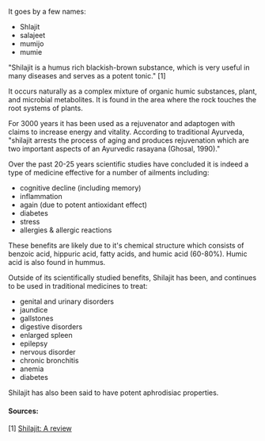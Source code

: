 It goes by a few names:
- Shlajit
- salajeet
- mumijo
- mumie

"Shilajit is a humus rich blackish-brown substance, which is very useful in many diseases and serves as a potent tonic." [1] 

It occurs naturally as a complex mixture of organic humic substances, plant, and microbial metabolites. It is found in the area where the rock touches the root systems of plants. 

For 3000 years it has been used as a rejuvenator and adaptogen with claims to increase energy and vitality. According to traditional Ayurveda, "shilajit arrests the process of aging and produces rejuvenation which are two important aspects of an Ayurvedic rasayana (Ghosal, 1990)."

Over the past 20-25 years scientific studies have concluded it is indeed a type of medicine effective for a number of ailments including:

- cognitive decline (including memory)
- inflammation
- again (due to potent antioxidant effect)
- diabetes 
- stress
- allergies & allergic reactions

These benefits are likely due to it's chemical structure which consists of benzoic acid, hippuric acid, fatty acids, and humic acid (60-80%). Humic acid is also found in hummus. 

Outside of its scientifically studied benefits, Shilajit has been, and continues to be used in traditional medicines to treat:
- genital and urinary disorders 
- jaundice
- gallstones
- digestive disorders
- enlarged spleen
- epilepsy
- nervous disorder
- chronic bronchitis
- anemia
- diabetes 

Shilajit has also been said to have potent aphrodisiac properties. 



#### Sources:
[1] [Shilajit: A review](http://www.shilajit.info/sdfiles/2014_08_03Shilajit-A-Review.pdf)
